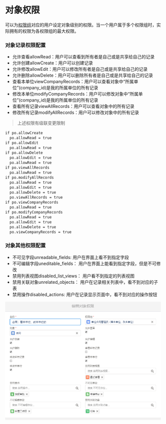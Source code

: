对象权限
===

可以为[权限组](permission_set.md)对应的用户设定对象级别的权限。当一个用户属于多个权限组时，实际拥有的权限为各权限组的最大权限。

### 对象记录权限配置
- 允许查看allowRead：用户可以查看到所有者是自己或是共享给自己的记录
- 允许创建allowCreate：用户可以创建记录
- 允许修改allowEdit：用户可以修改所有者是自己或是共享给自己的记录
- 允许删除allowDelete：用户可以删除所有者是自己或是共享给自己的记录
- 查看本单位viewCompanyRecords：用户可以查看对象中“所属单位”(company_id)是我的所属单位的所有记录
- 修改本单位modifyCompanyRecords：用户可以修改对象中“所属单位”(company_id)是我的所属单位的所有记录
- 查看所有记录viewAllRecords：用户可以查看对象中的所有记录
- 修改所有记录modifyAllRecords：用户可以修改对象中的所有记录

> 上述权限有级联变更限制
```
if po.allowCreate
  po.allowRead = true
if po.allowEdit
  po.allowRead = true
if po.allowDelete
  po.allowEdit = true
  po.allowRead = true
if po.viewAllRecords
  po.allowRead = true
if po.modifyAllRecords
  po.allowRead = true
  po.allowEdit = true
  po.allowDelete = true
  po.viewAllRecords = true
if po.viewCompanyRecords
  po.allowRead = true
if po.modifyCompanyRecords
  po.allowRead = true
  po.allowEdit = true
  po.allowDelete = true
  po.viewCompanyRecords = true
```

### 对象其他权限配置
- 不可见字段unreadable_fields: 用户在界面上看不到指定字段
- 不可编辑字段uneditable_fields： 用户在界面上能看到指定字段，但是不可修改
- 禁用列表视图disabled_list_views： 用户看不到指定的列表视图
- 禁用关联对象unrelated_objects： 用户在记录相关列表中，看不到对应的子表
- 禁用操作disabled_actions: 用户在记录显示页面中，看不到对应的操作按钮

![对象权限设置页面](assets/permission_objects.png)
